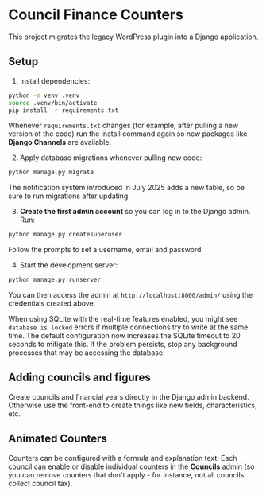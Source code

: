 # Council Finance Counters

This project migrates the legacy WordPress plugin into a Django application.

## Setup

1. Install dependencies:

```bash
python -m venv .venv
source .venv/bin/activate
pip install -r requirements.txt
```
Whenever `requirements.txt` changes (for example, after pulling a new version of
the code) run the install command again so new packages like **Django Channels**
are available.

2. Apply database migrations whenever pulling new code:

```bash
python manage.py migrate
```
The notification system introduced in July 2025 adds a new table, so be sure to
run migrations after updating.

3. **Create the first admin account** so you can log in to the Django admin. Run:

```bash
python manage.py createsuperuser
```

Follow the prompts to set a username, email and password.

4. Start the development server:

```bash
python manage.py runserver
```

You can then access the admin at `http://localhost:8000/admin/` using the credentials created above.

When using SQLite with the real-time features enabled, you might see
`database is locked` errors if multiple connections try to write at the same
time. The default configuration now increases the SQLite timeout to 20 seconds
to mitigate this. If the problem persists, stop any background processes that
may be accessing the database.

## Adding councils and figures

Create councils and financial years directly in the Django admin backend. Otherwise use the front-end to create things like new fields, characteristics, etc.

## Animated Counters

Counters can be configured with a formula and explanation text. Each council can enable or disable individual counters in the **Councils** admin (so you can remove counters that don't apply - for instance, not all councils collect council tax). 